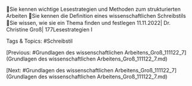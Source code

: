Sie kennen wichtige Lesestrategien und Methoden zum 
strukturierten Arbeiten
Sie kennen die Deﬁnition eines wissenschaftlichen Schreibstils
Sie wissen, wie sie ein Thema ﬁnden und festlegen
11.11.2022| Dr. Christine Groß| 177Lesestrategien I

   Tags & Topics:
   #Schreibstil

[Previous: #Grundlagen des wissenschaftlichen Arbeitens_Groß_111122_7](Grundlagen des wissenschaftlichen Arbeitens_Groß_111122_7.md)

[Next: #Grundlagen des wissenschaftlichen Arbeitens_Groß_111122_7](Grundlagen des wissenschaftlichen Arbeitens_Groß_111122_7.md)